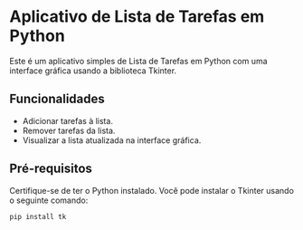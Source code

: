 # Aplicativo de Lista de Tarefas em Python

Este é um aplicativo simples de Lista de Tarefas em Python com uma interface gráfica usando a biblioteca Tkinter.

## Funcionalidades

- Adicionar tarefas à lista.
- Remover tarefas da lista.
- Visualizar a lista atualizada na interface gráfica.

## Pré-requisitos

Certifique-se de ter o Python instalado. Você pode instalar o Tkinter usando o seguinte comando:

```bash
pip install tk
